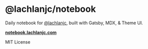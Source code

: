 # @lachlanjc/notebook

Daily notebook for [@lachlanjc](https://lachlanjc.com), built with Gatsby, MDX, & Theme UI.

[**notebook.lachlanjc.com**](https://notebook.lachlanjc.com)

MIT License
